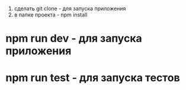 1. сделать git clone - для запуска приложения
2. в папке проекта - npm install

# npm run dev - для запуска приложения
# npm run test - для запуска тестов
